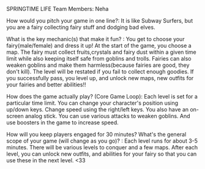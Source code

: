 SPRINGTIME LIFE 
Team Members: Neha

How would you pitch your game in one line?:
It is like Subway Surfers, but you are a fairy collecting fairy stuff and dodging bad elves.

What is the key mechanic(s) that make it fun? :
You get to choose your fairy(male/female) and dress it up! At the start of the game, you choose a map. The fairy must collect fruits,crystals and fairy dust within a given time limit while also keeping itself safe from goblins and trolls. Fairies can also weaken goblins and make them harmless(because fairies are good, they don't kill). The level will be restated if you fail to collect enough goodies. If you successfully pass, you level up, and unlock new maps, new outfits for your fairies and better abilities!!

How does the game actually play? (Core Game Loop):
Each level is set for a particular time limit. You can change your character's position using up/down keys. Change speed using the right/left keys. You also have an on-screen analog stick. You can use various attacks to weaken goblins. And use boosters in the game to increase speed.

How will you keep players engaged for 30 minutes? What's the general scope of your game (will change as you go)? :
Each level runs for about 3-5 minutes. There will be various levels to conquer and a few maps. After each level, you can unlock new outfits, and abilities for your fairy so that you can use these in the next level.
<33
